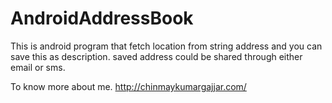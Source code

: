 # AndroidAddressBook
This is android program that fetch location from string address and you can save this as description. saved address could be shared through either email or sms.

To know more about me. http://chinmaykumargajjar.com/
